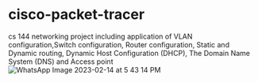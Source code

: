 # cisco-packet-tracer
cs 144
networking project including application of VLAN configuration,Switch configuration, Router configuration, Static and Dynamic routing, Dynamic Host Configuration (DHCP), 
The Domain Name System (DNS) and Access point 
![WhatsApp Image 2023-02-14 at 5 43 14 PM](https://user-images.githubusercontent.com/125277143/218786634-68b6a638-ae08-45e7-bc63-c0b9e44f6aa7.jpeg)
